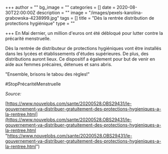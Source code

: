 +++
author = ""
bg_image = ""
categories = []
date = 2020-08-30T22:00:00Z
description = ""
image = "/images/pexels-karolina-grabowska-4238999.jpg"
tags = []
title = "Dès la rentrée distribution de protections hygiénique"
type = ""

+++
En Mai dernier, un million d'euros ont été débloqué pour lutter contre la précarité menstruelle.   
  
Dès la rentrée de distributeur de protections hygiéniques vont être installés dans les lycées et établissements d'études supérieures. De plus, des distributions auront lieux. Ce dispositif a également pour but de venir en aide aux femmes précaires, détenues et sans abris.

"Ensemble, brisons le tabou des règles!"

\#StopPrécaritéMenstruelle

_Source:_

[https://www.nouvelobs.com/sante/20200528.OBS29431/le-gouvernement-va-distribuer-gratuitement-des-protections-hygieniques-a-la-rentree.html](https://www.nouvelobs.com/sante/20200528.OBS29431/le-gouvernement-va-distribuer-gratuitement-des-protections-hygieniques-a-la-rentree.html "https://www.nouvelobs.com/sante/20200528.OBS29431/le-gouvernement-va-distribuer-gratuitement-des-protections-hygieniques-a-la-rentree.html")